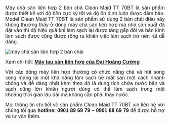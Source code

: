 <p style="text-align: justify;"><span style="font-size: medium; font-family: arial, helvetica, sans-serif;">M&aacute;y ch&agrave; s&agrave;n li&ecirc;n hợp 2 b&agrave;n ch&agrave; Clean Maid TT 70BT l&agrave; sản phẩm được thiết kế với độ bền cực kỳ tốt v&agrave; độ ổn định lu&ocirc;n được đảm bảo. Model Clean Maid TT 70BT l&agrave; sản phẩm sử dụng 2 b&agrave;n chải điều n&agrave;y kh&ocirc;ng thường thấy ở d&ograve;ng m&aacute;y ch&agrave; s&agrave;n li&ecirc;n hợp m&agrave; nh&agrave; sản xuất đ&atilde; đặt v&agrave;o th&igrave; độ hiệu quả khi l&agrave;m sạch lại được tăng gấp đ&ocirc;i v&agrave; b&aacute;n k&iacute;nh l&agrave;m sạch được&nbsp;cũng được rộng ra khiến việc l&agrave;m sạch trở n&ecirc;n rất dễ d&agrave;ng.</span></p>
<p><span style="font-size: medium; font-family: arial, helvetica, sans-serif;"><img style="display: block; margin-left: auto; margin-right: auto;" title="m&aacute;y ch&agrave; s&agrave;n li&ecirc;n hợp 2 b&agrave;n chải" src="https://3.bp.blogspot.com/-qQoRuVLFf5c/XXbxmS0sXdI/AAAAAAAAEo4/3taKWd7Cy8IdAwdoj8fWwbvPIAGGfPJdwCLcBGAs/s1600/May-cha-san-lien-hop-2-ban-cha-Clean-Maid-TT-70BT.png" alt="m&aacute;y ch&agrave; s&agrave;n li&ecirc;n hợp 2 b&agrave;n chải" data-blogger-escaped-data-original-height="329" data-blogger-escaped-data-original-width="946" /></span></p>
<p style="text-align: justify;"><span style="font-size: medium; font-family: arial, helvetica, sans-serif;">Xem chi tiết: <a title="M&aacute;y lau s&agrave;n li&ecirc;n hợp của Đại Ho&agrave;ng Cường" href="https://daihoangcuong.com/san-pham/may-lau-san-nha-cong-nghiep-105.html"><strong>M&aacute;y lau s&agrave;n li&ecirc;n hợp của Đại Ho&agrave;ng Cường</strong></a></span></p>
<p style="text-align: justify;"><span style="font-size: medium; font-family: arial, helvetica, sans-serif;">Với c&aacute;c d&ograve;ng m&aacute;y li&ecirc;n hợp thường c&oacute; chức năng ch&agrave; v&agrave; h&uacute;t song song mang lại một khả năng l&agrave;m sạch bề mặt s&agrave;n một c&aacute;ch nhanh ch&oacute;ng v&agrave; dễ d&agrave;ng nhất k&egrave;m theo đ&oacute; l&agrave; dung t&iacute;ch chứa nước bẩn v&agrave; sạch cũng lớn khiến người d&ugrave;ng c&oacute; thể l&agrave;m sạch trong một khoảng&nbsp;thời gian l&acirc;u d&agrave;i m&agrave; kh&ocirc;ng cần phải thay nước.</span></p>
<p style="text-align: justify;"><span style="font-size: medium; font-family: arial, helvetica, sans-serif;">Mọi th&ocirc;ng tin chi tiết về sản phẩm Clean Maid TT 70BT xin li&ecirc;n hệ với ch&uacute;ng t&ocirc;i qua <strong>hotline: 0901 89 69 79 &ndash; 0901 88 69 79 </strong>để được hỗ trợ v&agrave; tư vấn th&ecirc;m.</span></p>
